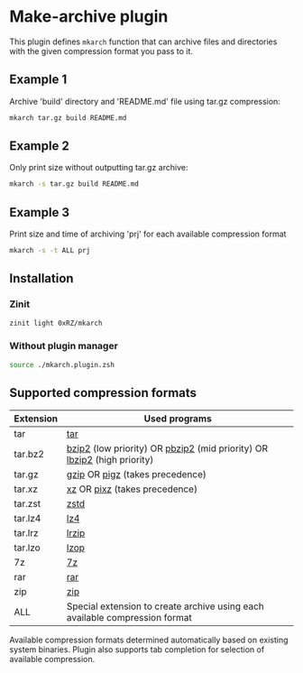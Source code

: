 # Make-archive plugin

This plugin defines `mkarch` function that can archive files and directories with the given compression format you pass to it.

## Example 1

Archive 'build' directory and 'README.md' file using tar.gz compression:

```bash
mkarch tar.gz build README.md
```

## Example 2

Only print size without outputting tar.gz archive:

```bash
mkarch -s tar.gz build README.md
```

## Example 3

Print size and time of archiving 'prj' for each available compression format

```bash
mkarch -s -t ALL prj
```

## Installation

### Zinit

```zsh
zinit light 0xRZ/mkarch
```

### Without plugin manager

```zsh
source ./mkarch.plugin.zsh
```

## Supported compression formats

| Extension | Used programs                                                                                                                                                  |
|-----------|----------------------------------------------------------------------------------------------------------------------------------------------------------------|
| tar       | [tar](https://www.gnu.org/software/tar/)                                                                                                                       |
| tar.bz2   | [bzip2](https://sourceware.org/bzip2/) (low priority) OR [pbzip2](http://compression.ca/pbzip2/) (mid priority) OR [lbzip2](http://lbzip2.org) (high priority) |
| tar.gz    | [gzip](https://www.gnu.org/software/gzip/) OR [pigz](https://www.zlib.net/pigz) (takes precedence)                                                             |
| tar.xz    | [xz](https://tukaani.org/xz/) OR [pixz](https://github.com/vasi/pixz) (takes precedence)                                                                       |
| tar.zst   | [zstd](https://facebook.github.io/zstd/)                                                                                                                       |
| tar.lz4   | [lz4](http://www.lz4.org/)                                                                                                                                     |
| tar.lrz   | [lrzip](https://github.com/ckolivas/lrzip)                                                                                                                     |
| tar.lzo   | [lzop](https://www.lzop.org/)                                                                                                                                  |
| 7z        | [7z](https://github.com/jinfeihan57/p7zip)                                                                                                                     |
| rar       | [rar](https://www.rarlab.com)                                                                                                                                  |
| zip       | [zip](http://www.info-zip.org/Zip.html)                                                                                                                        |
| ALL       | Special extension to create archive using each available compression format                                                                                    |

Available compression formats determined automatically based on existing system binaries. Plugin also supports tab completion for selection of available compression.
